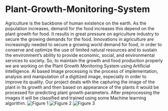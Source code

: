 # Plant-Growth-Monitoring-System
 Agriculture is the backbone of human existence on the earth. As the population increases, demand for the food increases this depend on the plant growth for food.  It results in great pressure on agriculture industry to secure the growing demands for the food.   Innovations in agriculture are increasingly needed to secure a growing world demand for food, in order to conserve and optimize the use of limited natural resources and to sustain the environment’s ability to provide economic, social, and environmental services to society.  So, to maintain the growth and food production properly we are working on the Plant Growth Monitoring System using Artificial Intelligence.   AI based Image processing is the process of implementation, analysis and manipulation of a digitized image, especially in order to improve its quality. Our project deals with the capturing the image of the plant in its growth and then based on appearance of the plants it would be processed for predicting plant growth parameters. After preprocessing the images it will be classified and trained using some Machine learning algorithm.
 ![Figure 1](https://github.com/user-attachments/assets/b96fdcbc-cde1-4577-b4c3-683ba59d20d2)
 ![Figure 2](https://github.com/user-attachments/assets/9ccac989-7502-4981-b877-64dbdc0d00e8)
![Figure 3](https://github.com/user-attachments/assets/161f5ef5-0239-4fde-bc39-bff08e80cbbc)
